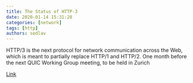 ```yaml
---
title: The Status of HTTP-3
date: 2020-01-14 15:31:28
categories: [network]
tags: [http]
authors: sedlav
---
```


HTTP/3 is the next protocol for network communication across the Web, which is meant to partially replace HTTP/1 and HTTP/2. One month before the next QUIC Working Group meeting, to be held in Zurich

[Link](https://www.infoq.com/news/2020/01/http-3-status/)
